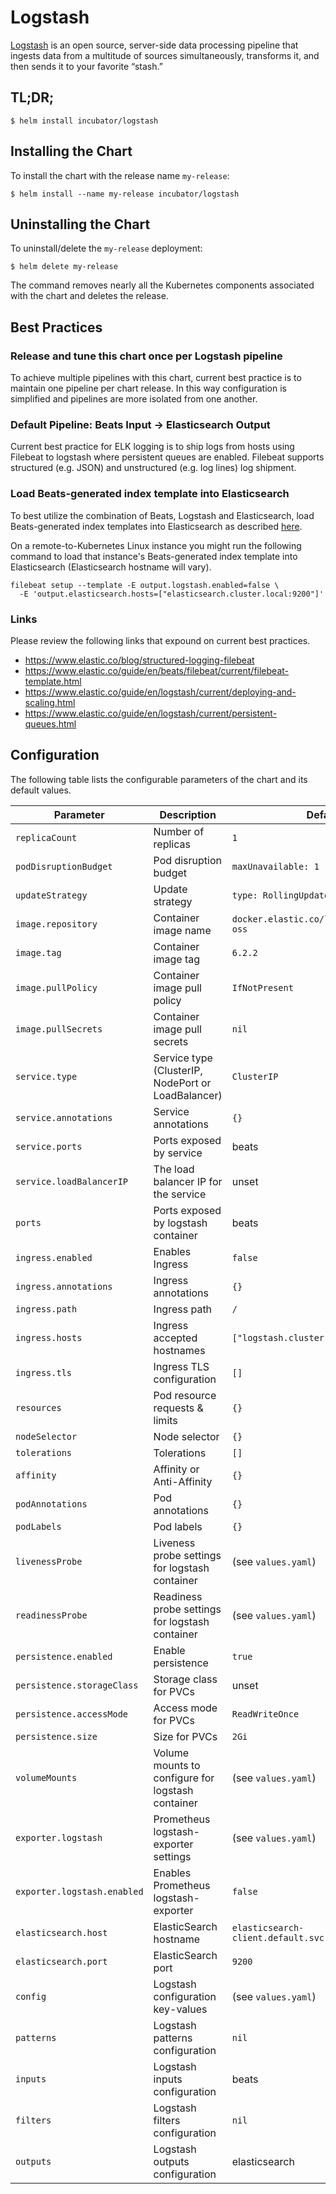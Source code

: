 # Logstash

[Logstash](https://www.elastic.co/products/logstash) is an open source, server-side data processing pipeline that ingests data from a multitude of sources simultaneously, transforms it, and then sends it to your favorite “stash.”

## TL;DR;

```console
$ helm install incubator/logstash
```

## Installing the Chart

To install the chart with the release name `my-release`:

```console
$ helm install --name my-release incubator/logstash
```

## Uninstalling the Chart

To uninstall/delete the `my-release` deployment:

```console
$ helm delete my-release
```

The command removes nearly all the Kubernetes components associated with the
chart and deletes the release.

## Best Practices

### Release and tune this chart once per Logstash pipeline

To achieve multiple pipelines with this chart, current best practice is to
maintain one pipeline per chart release. In this way configuration is
simplified and pipelines are more isolated from one another.

### Default Pipeline: Beats Input -> Elasticsearch Output

Current best practice for ELK logging is to ship logs from hosts using Filebeat
to logstash where persistent queues are enabled. Filebeat supports structured
(e.g. JSON) and unstructured (e.g. log lines) log shipment.

### Load Beats-generated index template into Elasticsearch

To best utilize the combination of Beats, Logstash and Elasticsearch,
load Beats-generated index templates into Elasticsearch as described [here](
https://www.elastic.co/guide/en/beats/filebeat/current/filebeat-template.html).

On a remote-to-Kubernetes Linux instance you might run the following command to
load that instance's Beats-generated index template into Elasticsearch
(Elasticsearch hostname will vary).

```
filebeat setup --template -E output.logstash.enabled=false \
  -E 'output.elasticsearch.hosts=["elasticsearch.cluster.local:9200"]'
```

### Links

Please review the following links that expound on current best practices.

- https://www.elastic.co/blog/structured-logging-filebeat
- https://www.elastic.co/guide/en/beats/filebeat/current/filebeat-template.html
- https://www.elastic.co/guide/en/logstash/current/deploying-and-scaling.html
- https://www.elastic.co/guide/en/logstash/current/persistent-queues.html

## Configuration

The following table lists the configurable parameters of the chart and its default values.

|              Parameter      |                    Description                     |                     Default                      |
| --------------------------- | -------------------------------------------------- | ------------------------------------------------ |
| `replicaCount`              | Number of replicas                                 | `1`                                              |
| `podDisruptionBudget`       | Pod disruption budget                              | `maxUnavailable: 1`                              |
| `updateStrategy`            | Update strategy                                    | `type: RollingUpdate`                            |
| `image.repository`          | Container image name                               | `docker.elastic.co/logstash/logstash-oss`        |
| `image.tag`                 | Container image tag                                | `6.2.2`                                          |
| `image.pullPolicy`          | Container image pull policy                        | `IfNotPresent`                                   |
| `image.pullSecrets`	      | Container image pull secrets			   		   | `nil`											  |
| `service.type`              | Service type (ClusterIP, NodePort or LoadBalancer) | `ClusterIP`                                      |
| `service.annotations`       | Service annotations                                | `{}`                                             |
| `service.ports`             | Ports exposed by service                           | beats                                            |
| `service.loadBalancerIP`    | The load balancer IP for the service               | unset                                            |
| `ports`                     | Ports exposed by logstash container                | beats                                            |
| `ingress.enabled`           | Enables Ingress                                    | `false`                                          |
| `ingress.annotations`       | Ingress annotations                                | `{}`                                             |
| `ingress.path`              | Ingress path                                       | `/`                                              |
| `ingress.hosts`             | Ingress accepted hostnames                         | `["logstash.cluster.local"]`                     |
| `ingress.tls`               | Ingress TLS configuration                          | `[]`                                             |
| `resources`                 | Pod resource requests & limits                     | `{}`                                             |
| `nodeSelector`              | Node selector                                      | `{}`                                             |
| `tolerations`               | Tolerations                                        | `[]`                                             |
| `affinity`                  | Affinity or Anti-Affinity                          | `{}`                                             |
| `podAnnotations`            | Pod annotations                                    | `{}`                                             |
| `podLabels`                 | Pod labels                                         | `{}`                                             |
| `livenessProbe`             | Liveness probe settings for logstash container     | (see `values.yaml`)                              |
| `readinessProbe`            | Readiness probe settings for logstash container    | (see `values.yaml`)                              |
| `persistence.enabled`       | Enable persistence                                 | `true`                                           |
| `persistence.storageClass`  | Storage class for PVCs                             | unset                                            |
| `persistence.accessMode`    | Access mode for PVCs                               | `ReadWriteOnce`                                  |
| `persistence.size`          | Size for PVCs                                      | `2Gi`                                            |
| `volumeMounts`              | Volume mounts to configure for logstash container  | (see `values.yaml`)                              |
| `exporter.logstash`         | Prometheus logstash-exporter settings              | (see `values.yaml`)                              |
| `exporter.logstash.enabled` | Enables Prometheus logstash-exporter               | `false`                                          |
| `elasticsearch.host`        | ElasticSearch hostname                             | `elasticsearch-client.default.svc.cluster.local` |
| `elasticsearch.port`        | ElasticSearch port                                 | `9200`                                           |
| `config`                    | Logstash configuration key-values                  | (see `values.yaml`)                              |
| `patterns`                  | Logstash patterns configuration                    | `nil`                                            |
| `inputs`                    | Logstash inputs configuration                      | beats                                            |
| `filters`                   | Logstash filters configuration                     | `nil`                                            |
| `outputs`                   | Logstash outputs configuration                     | elasticsearch                                    |
